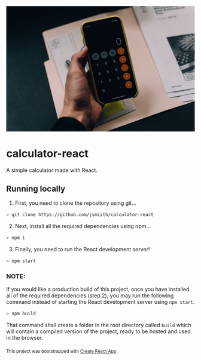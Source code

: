 <img src="calculator.jpg">

# calculator-react

A simple calculator made with React.

## Running locally

1. First, you need to clone the repository using git...

```bash
> git clone https://github.com/jsmiith/calculator-react
```

2. Next, install all the required dependencies using npm...

```bash
> npm i
```

3. Finally, you need to run the React development server!

```bash
> npm start
```

### NOTE:

If you would like a production build of this project, once you have installed all of the required dependencies (step 2), you may run the following command instead of starting the React development server using `npm start`.

```bash
> npm build
```

That command shall create a folder in the root directory called `build` which will contain a compiled version of the project, ready to be hosted and used in the browser.

<sub>This project was bootstrapped with [Create React App](https://github.com/facebook/create-react-app).</sub>
